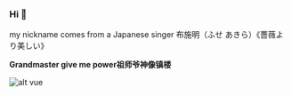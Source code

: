 ### Hi  👋

<!--
**KAWATAAAAAA/KAWATAAAAAA** is a ✨ _special_ ✨ repository because its `README.md` (this file) appears on your GitHub profile.

Here are some ideas to get you started:

- 🔭 I’m currently working on ...
- 🌱 I’m currently learning ...
- 👯 I’m looking to collaborate on ...
- 🤔 I’m looking for help with ...
- 💬 Ask me about ...
- 📫 How to reach me: ...
- 😄 Pronouns: ...
- ⚡ Fun fact: ...
-->


my nickname comes from a Japanese singer 布施明（ふせ あきら）《薔薇より美しい》




**Grandmaster give me power祖师爷神像镇楼**

![alt vue](https://s1.ax1x.com/2023/01/19/pS8UbTA.png)


